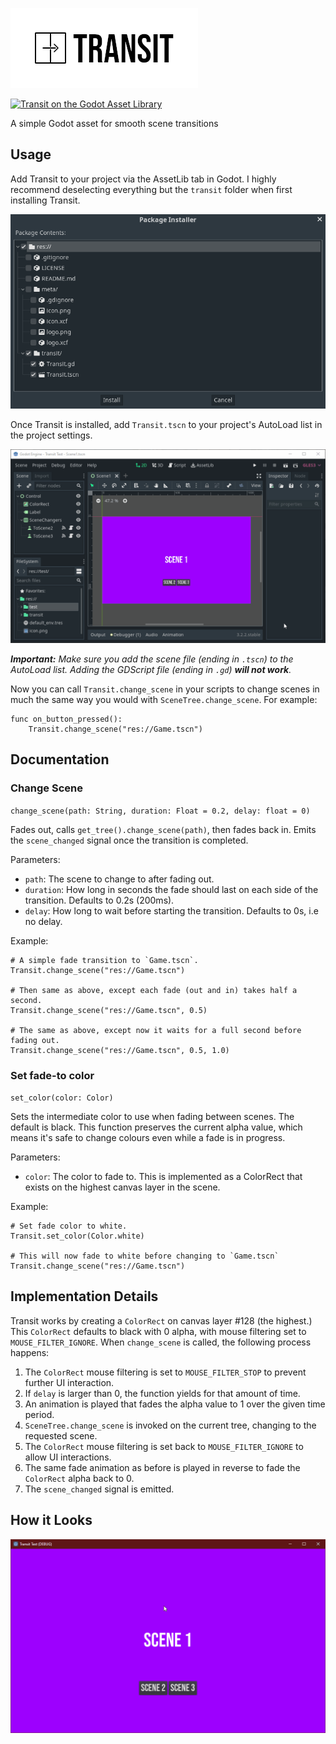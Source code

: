 ![Transit](meta/logo.png)

[![Transit on the Godot Asset Library](https://img.shields.io/badge/Godot%20Asset%20Library-Transit-blue)](https://godotengine.org/asset-library/asset/719)

A simple Godot asset for smooth scene transitions

## Usage

Add Transit to your project via the AssetLib tab in Godot. I highly recommend deselecting everything but the `transit` folder when first installing Transit.

![Image showing the package installer with only transit selected](meta/package-installer.png)

Once Transit is installed, add `Transit.tscn` to your project's AutoLoad list in the project settings.

![GIF showing how to add Transit to a project's AutoLoad list](meta/autoload.gif)

***Important:** Make sure you add the scene file (ending in `.tscn`) to the AutoLoad list. Adding the GDScript file (ending in `.gd`) **will not work**.*

Now you can call `Transit.change_scene` in your scripts to change scenes in much the same way you would with `SceneTree.change_scene`. For example:

```GDScript
func on_button_pressed():
    Transit.change_scene("res://Game.tscn")
```

## Documentation

### Change Scene

`change_scene(path: String, duration: Float = 0.2, delay: float = 0)`

Fades out, calls `get_tree().change_scene(path)`, then fades back in. Emits the `scene_changed` signal once the transition is completed.

Parameters:
* `path`: The scene to change to after fading out.
* `duration`: How long in seconds the fade should last on each side of the transition. Defaults to 0.2s (200ms).
* `delay`: How long to wait before starting the transition. Defaults to 0s, i.e no delay.

Example:
```GDScript
# A simple fade transition to `Game.tscn`.
Transit.change_scene("res://Game.tscn")

# Then same as above, except each fade (out and in) takes half a second.
Transit.change_scene("res://Game.tscn", 0.5)

# The same as above, except now it waits for a full second before fading out.
Transit.change_scene("res://Game.tscn", 0.5, 1.0)
```

### Set fade-to color

`set_color(color: Color)`

Sets the intermediate color to use when fading between scenes. The default is black. This function preserves the current alpha value, which means it's safe to change colours even while a fade is in progress.

Parameters:
* `color`: The color to fade to. This is implemented as a ColorRect that exists on the highest canvas layer in the scene.

Example:
```GDScript
# Set fade color to white.
Transit.set_color(Color.white)

# This will now fade to white before changing to `Game.tscn`
Transit.change_scene("res://Game.tscn")
```

## Implementation Details

Transit works by creating a `ColorRect` on canvas layer #128 (the highest.) This `ColorRect` defaults to black with 0 alpha, with mouse filtering set to `MOUSE_FILTER_IGNORE`. When `change_scene` is called, the following process happens:
1. The `ColorRect` mouse filtering is set to `MOUSE_FILTER_STOP` to prevent further UI interaction.
2. If `delay` is larger than 0, the function yields for that amount of time.
3. An animation is played that fades the alpha value to 1 over the given time period.
4. `SceneTree.change_scene` is invoked on the current tree, changing to the requested scene.
5. The `ColorRect` mouse filtering is set back to `MOUSE_FILTER_IGNORE` to allow UI interactions.
6. The same fade animation as before is played in reverse to fade the `ColorRect` alpha back to 0.
7. The `scene_changed` signal is emitted.

## How it Looks

![GIF showing Transit in action](meta/transit.gif)
